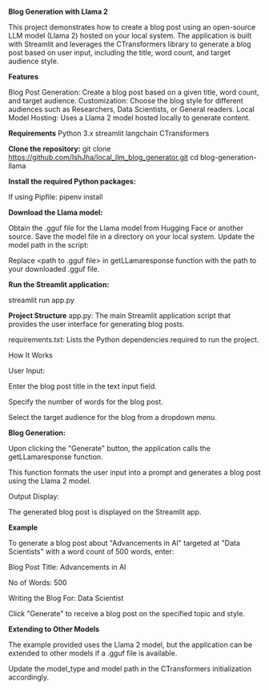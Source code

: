 **Blog Generation with Llama 2**

This project demonstrates how to create a blog post using an open-source LLM model (Llama 2) hosted on your local system. 
The application is built with Streamlit and leverages the CTransformers library to generate a blog post based on user input, including the title, word count, and target audience style.

**Features**

Blog Post Generation: Create a blog post based on a given title, word count, and target audience.
Customization: Choose the blog style for different audiences such as Researchers, Data Scientists, or General readers.
Local Model Hosting: Uses a Llama 2 model hosted locally to generate content.

**Requirements**
Python 3.x
streamlit
langchain
CTransformers

**Clone the repository:**
git clone https://github.com/IshJha/local_llm_blog_generator.git
cd blog-generation-llama

**Install the required Python packages:**

If using Pipfile:
pipenv install

**Download the Llama model:**

Obtain the .gguf file for the Llama model from Hugging Face or another source.
Save the model file in a directory on your local system.
Update the model path in the script:

Replace <path to .gguf file> in getLLamaresponse function with the path to your downloaded .gguf file.

**Run the Streamlit application:**

streamlit run app.py

**Project Structure**
app.py: The main Streamlit application script that provides the user interface for generating blog posts.

requirements.txt: Lists the Python dependencies required to run the project.

How It Works

User Input:

Enter the blog post title in the text input field.

Specify the number of words for the blog post.

Select the target audience for the blog from a dropdown menu.

**Blog Generation:**

Upon clicking the "Generate" button, the application calls the getLLamaresponse function.

This function formats the user input into a prompt and generates a blog post using the Llama 2 model.

Output Display:

The generated blog post is displayed on the Streamlit app.

**Example**

To generate a blog post about "Advancements in AI" targeted at "Data Scientists" with a word count of 500 words, enter:

Blog Post Title: Advancements in AI

No of Words: 500

Writing the Blog For: Data Scientist

Click "Generate" to receive a blog post on the specified topic and style.

**Extending to Other Models**

The example provided uses the Llama 2 model, but the application can be extended to other models if a .gguf file is available.

Update the model_type and model path in the CTransformers initialization accordingly.
